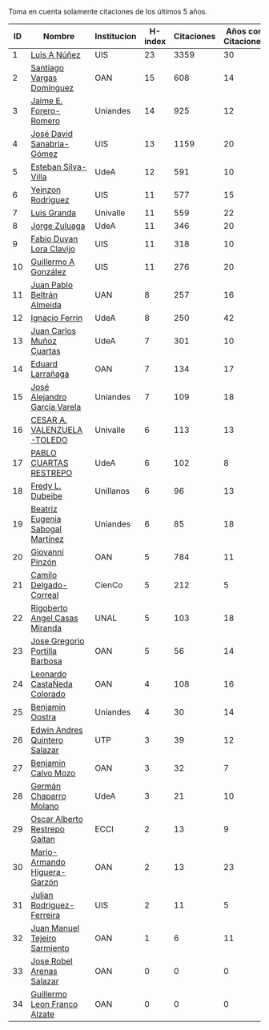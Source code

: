 Toma en cuenta solamente citaciones de los últimos 5 años.

ID | Nombre | Institucion | H-index | Citaciones | Años con Citaciones | 
--- | ------ | ---------- | -------- | ---------- | ----------|
1 | [Luis A Núñez](https://scholar.google.com/citations?user=2Q5_QxkAAAAJ&hl=en) | UIS | 23 | 3359 | 30 |
2 | [Santiago Vargas Domínguez](https://scholar.google.com/citations?hl=en&user=9DDaTaAAAAAJ) | OAN | 15 | 608 | 14 |
3 | [Jaime E. Forero-Romero](https://scholar.google.com/citations?user=TLTK6WgAAAAJ) | Uniandes | 14 | 925| 12 |
4 | [José David Sanabria-Gómez](https://scholar.google.com/citations?user=Tclray4AAAAJ&hl=en) | UIS | 13 | 1159 | 20 |
5 | [Esteban Silva-Villa](https://scholar.google.com/citations?user=S8-YLHaAJLMC&hl=en) | UdeA | 12 | 591 | 10 | 
6 | [Yeinzon Rodriguez](https://scholar.google.com/citations?user=5gEif2UAAAAJ&hl=en) | UIS | 11 | 577 | 15 |
7 | [Luis Granda](https://scholar.google.com/citations?user=FGfHWuwAAAAJ&hl=en) | Univalle | 11 | 559 | 22 | 
8 | [Jorge Zuluaga](https://scholar.google.com/citations?user=qpGVqNwAAAAJ&hl=en&oi=ao) | UdeA | 11 | 346 | 20 |
9 | [Fabio Duvan Lora Clavijo](https://scholar.google.com/citations?hl=en&user=bV-me9AAAAAJ&view_op=list_works)| UIS | 11 | 318 | 10 |
10 | [Guillermo A González](https://scholar.google.com/citations?user=pvM7yGcAAAAJ&hl=en) | UIS | 11 | 276 | 20 |
11 | [Juan Pablo Beltrán Almeida](https://scholar.google.com/citations?user=fkaJbT8AAAAJ&hl) | UAN | 8 | 257 | 16 |
12 | [Ignacio Ferrin](https://scholar.google.com/citations?user=bGBCFskAAAAJ&hl=en) | UdeA | 8 | 250 | 42 |
13 | [Juan Carlos Muñoz Cuartas](https://scholar.google.com/citations?user=tQkmHH8AAAAJ&hl=en) | UdeA | 7 | 301 | 10 |
14 | [Eduard Larrañaga](https://scholar.google.com/citations?hl=en&user=HyknmA8AAAAJ) | OAN | 7 | 134 | 17 | 
15 | [José Alejandro García Varela](https://scholar.google.com/citations?user=iA0H5dgAAAAJ&hl=en) | Uniandes | 7 | 109 | 18 |
16 | [CESAR A. VALENZUELA-TOLEDO](https://scholar.google.com/citations?user=J89OrSkAAAAJ&hl=en)| Univalle | 6 | 113 | 13 |
17 | [PABLO CUARTAS RESTREPO](https://scholar.google.com/citations?user=c4zrU20AAAAJ&hl=en) | UdeA | 6 | 102 | 8 |
18 | [Fredy L. Dubeibe](https://scholar.google.com/citations?user=BgO_bU8AAAAJ&hl=en) | Unillanos | 6 | 96 | 13 |
19 | [Beatriz Eugenia Sabogal Martínez](https://scholar.google.com/citations?user=T-0RjQYAAAAJ&hl=en) | Uniandes | 6 | 85 | 18 |
20 | [Giovanni Pinzón](https://scholar.google.com/citations?user=F25UKOkAAAAJ&hl=en)| OAN | 5 | 784 | 11 |
21 | [Camilo Delgado-Correal](https://scholar.google.com/citations?user=HXHGks0AAAAJ) | CienCo | 5 | 212 | 5 |
22 | [Rigoberto Angel Casas Miranda](https://scholar.google.com/citations?user=i9vdtq0AAAAJ&hl=en) | UNAL | 5 | 103 | 18 |
23 | [Jose Gregorio Portilla Barbosa](https://scholar.google.com/citations?hl=en&user=tDx7hEMAAAAJ) | OAN | 5 | 56 | 14 |
24 | [Leonardo CastaÑeda Colorado](https://scholar.google.com/citations?hl=en&user=yJNS9DIAAAAJ) | OAN | 4 | 108 | 16 | 
25 | [Benjamin Oostra](https://scholar.google.com/citations?user=A-57orIAAAAJ&hl=en&oi=ao) | Uniandes | 4 | 30 | 14 |
26 | [Edwin Andres Quintero Salazar](https://scholar.google.com/citations?user=Si_rL4gAAAAJ&hl=en&oi=ao)| UTP | 3 | 39 | 12 |
27 | [Benjamin Calvo Mozo](https://scholar.google.com/citations?hl=en&user=xBhWLdQAAAAJ) | OAN | 3 | 32 | 7 |
28 | [Germán Chaparro Molano](https://scholar.google.com/citations?user=FHzXPgoAAAAJ&hl=en) | UdeA | 3 | 21 | 10 | 
29 | [Oscar Alberto Restrepo Gaitan](https://scholar.google.com/citations?user=ecKvoBgAAAAJ&hl=en) | ECCI | 2 | 13 | 9 | 
30 | [Mario-Armando Higuera-Garzón](https://scholar.google.com/citations?user=goHAHhMAAAAJ&hl=en) | OAN | 2 | 13 | 23 |
31 | [Julian Rodriguez-Ferreira](https://scholar.google.com/citations?user=gy2sAsIAAAAJ&hl=en&oi=ao) | UIS | 2 | 11 | 5 |
32 | [Juan Manuel Tejeiro Sarmiento](https://scholar.google.com/citations?hl=en&user=hGwadTAAAAAJ) | OAN | 1 | 6 | 11 |
33 | [Jose Robel Arenas Salazar](https://scholar.google.com/citations?hl=en&user=IEVLREYAAAAJ) | OAN | 0 | 0 | 0 |
34 | [Guillermo Leon Franco Alzate](https://scholar.google.com/citations?hl=en&user=5VSFp1sAAAAJ) | OAN | 0 | 0 | 0 |

